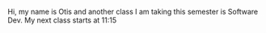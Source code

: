 Hi, my name is Otis and another class I am taking this semester is Software Dev.
My next class starts at 11:15